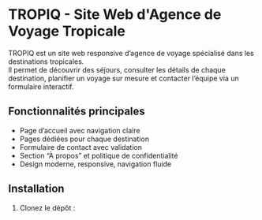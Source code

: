# TROPIQ - Site Web d'Agence de Voyage Tropicale

TROPIQ est un site web responsive d’agence de voyage spécialisé dans les destinations tropicales.  
Il permet de découvrir des séjours, consulter les détails de chaque destination, planifier un voyage sur mesure et contacter l’équipe via un formulaire interactif.

## Fonctionnalités principales

- Page d’accueil avec navigation claire
- Pages dédiées pour chaque destination
- Formulaire de contact avec validation
- Section “À propos” et politique de confidentialité
- Design moderne, responsive, navigation fluide

## Installation

1. Clonez le dépôt :
